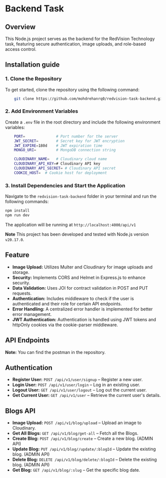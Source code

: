 # Backend Task

## Overview

This Node.js project serves as the backend for the RedVision Technology task, featuring secure authentication, image uploads, and role-based access control.

## Installation guide

### 1. Clone the Repository

To get started, clone the repository using the following command:

```bash
    git clone https://github.com/mohdrehanrq0/redvision-task-backend.git
```

### 2. Add Environment Variables

Create a `.env` file in the root directory and include the following environment variables:

```bash
    PORT=              # Port number for the server
    JWT_SECRET=        # Secret key for JWT encryption
    JWT_EXPIRE=180d    # JWT expiration time
    MONGO_URI=         # MongoDB connection string

    CLOUDINARY_NAME=   # Cloudinary cloud name
    CLOUDINARY_API_KEY=# Cloudinary API key
    CLOUDINARY_API_SECRET= # Cloudinary API secret
    COOKIE_HOST=  # Cookie host for deployment
```

### 3. Install Dependencies and Start the Application

Navigate to the `redvision-task-backend` folder in your terminal and run the following commands:

```bash
npm install
npm run dev
```

The application will be running at `http://localhost:4000/api/v1`

**Note** This project has been developed and tested with Node.js version `v20.17.0`.

## Feature

* **Image Upload:** Utilizes Multer and Cloudinary for image uploads and storage.
* **Security:** Implements CORS and Helmet in Express.js to enhance security.
* **Data Validation:** Uses JOI for contract validation in POST and PUT requests.
* **Authentication:** Includes middleware to check if the user is authenticated and their role for certain API endpoints.
* **Error Handling:** A centralized error handler is implemented for better error management.
* **JWT Authentication:** Authentication is handled using JWT tokens and httpOnly cookies via the cookie-parser middleware.

## API Endpoints

**Note:** You can find the postman in the repository.

## Authentication

* **Register User:** `POST /api/v1/user/signup` – Register a new user.
* **Login User:** `POST /api/v1/user/login` – Log in an existing user.
* **Logout User:** `GET /api/v1/user/logout` – Log out the current user.
* **Get Current User:** `GET /api/v1/user` – Retrieve the current user's details.

## Blogs API

* **Image Upload:** `POST /api/v1/blog/upload` – Upload an image to Cloudinary.
* **Get All Blogs:** `GET /api/v1/blog/get-all` – Fetch all the Blogs.
* **Create Blog:** `POST /api/v1/blog/create` – Create a new blog. (ADMIN API)
* **Update Blog:** `PUT /api/v1/blog//update/:blogId` – Update the existing blog. (ADMIN API)
* **Delete Blog:** `DELETE /api/v1/blog/delete/:blogId` – Delete the existing blog. (ADMIN API)
* **Get Blog:** `GET /api/v1/blog/:slug` – Get the specific blog date.
